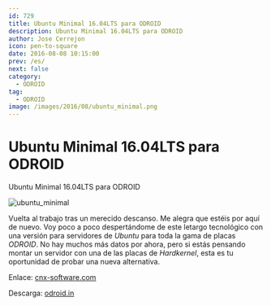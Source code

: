 ```yaml
---
id: 729
title: Ubuntu Minimal 16.04LTS para ODROID
description: Ubuntu Minimal 16.04LTS para ODROID
author: Jose Cerrejon
icon: pen-to-square
date: 2016-08-08 10:15:00
prev: /es/
next: false
category:
  - ODROID
tag:
  - ODROID
image: /images/2016/08/ubuntu_minimal.png
---
```


# Ubuntu Minimal 16.04LTS para ODROID

Ubuntu Minimal 16.04LTS para ODROID

![ubuntu_minimal](/images/2016/08/ubuntu_minimal.png)

Vuelta al trabajo tras un merecido descanso. Me alegra que estéis por aquí de nuevo. Voy poco a poco despertándome de este letargo tecnológico con una versión para servidores de *Ubuntu* para toda la gama de placas *ODROID*. No hay muchos más datos por ahora, pero si estás pensando montar un servidor con una de las placas de *Hardkernel*, esta es tu oportunidad de probar una nueva alternativa.

Enlace: [cnx-software.com](http://www.cnx-software.com/2016/08/05/minimal-ubuntu-16-04-image-for-odroid-c2-and-c1c1-boards-ubuntu-core-image-for-bubblegum-96-board)

Descarga: [odroid.in](http://odroid.in/ubuntu_16.04lts/)